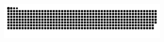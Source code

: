 <picture>
  <source media="(prefers-color-scheme: dark)" srcset="https://raw.githubusercontent.com/vincenzo-ingenito/vincenzo-ingenito/output/github-contribution-grid-snake-dark.svg">
  <source media="(prefers-color-scheme: light)" srcset="https://raw.githubusercontent.com/vincenzo-ingenito/vincenzo-ingenito/output/github-contribution-grid-snake.svg">
  <img  alt="github contribution grid snake animation" src="https://raw.githubusercontent.com/vincenzo-ingenito/vincenzo-ingenito/output/github-contribution-grid-snake.svg">
</picture>
